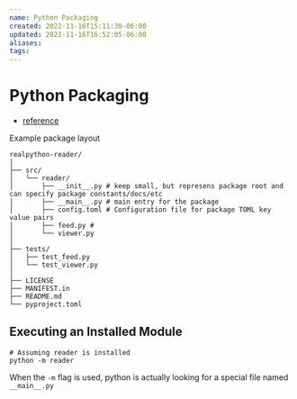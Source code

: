 ```yaml
---
name: Python Packaging
created: 2022-11-16T15:11:30-06:00
updated: 2022-11-16T16:52:05-06:00
aliases: 
tags: 
---
```

# Python Packaging

- [reference](https://realpython.com/pypi-publish-python-package/)

Example package layout
```shell
realpython-reader/
│
├── src/
│   └── reader/
│       ├── __init__.py # keep small, but represens package root and can specify package constants/docs/etc
│       ├── __main__.py # main entry for the package
│       ├── config.toml # Configuration file for package TOML key value pairs
│       ├── feed.py # 
│       └── viewer.py
│
├── tests/
│   ├── test_feed.py
│   └── test_viewer.py
│
├── LICENSE
├── MANIFEST.in
├── README.md
└── pyproject.toml
```

## Executing an Installed Module

```shell
# Assuming reader is installed
python -m reader
```

When the `-m` flag is used, python is actually looking for a special file named `__main__.py`